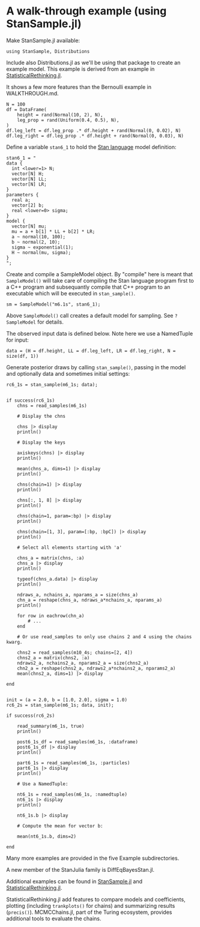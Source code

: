 # A walk-through example (using StanSample.jl)

Make StanSample.jl available:
```
using StanSample, Distributions
```

Include also Distributions.jl as we'll be using that package to create an example model. This example is derived from an example in [StatisticalRethinking.jl](https://xcelab.net/rm/statistical-rethinking/).

It shows a few more features than the Bernoulli example in WALKTHROUGH.md.

```
N = 100
df = DataFrame(
    height = rand(Normal(10, 2), N),
    leg_prop = rand(Uniform(0.4, 0.5), N),
)
df.leg_left = df.leg_prop .* df.height + rand(Normal(0, 0.02), N)
df.leg_right = df.leg_prop .* df.height + rand(Normal(0, 0.03), N)
```

Define a variable `stan6_1` to hold the [Stan language](https://mc-stan.org/docs/2_21/reference-manual/index.html) model definition:

```
stan6_1 = "
data {
  int <lower=1> N;
  vector[N] H;
  vector[N] LL;
  vector[N] LR;
}
parameters {
  real a;
  vector[2] b;
  real <lower=0> sigma;
}
model {
  vector[N] mu;
  mu = a + b[1] * LL + b[2] * LR;
  a ~ normal(10, 100);
  b ~ normal(2, 10);
  sigma ~ exponential(1);
  H ~ normal(mu, sigma);
}
";
```

Create and compile a SampleModel object. By "compile" here is meant that `SampleModel()` will take care of compiling the Stan language program first to a C++ program and subsequantly compile that C++ program to an executable which will be executed in `stan_sample()`.

```
sm = SampleModel("m6.1s", stan6_1);
```

Above `SampleModel()` call creates a default model for sampling. See `?SampleModel` for details.

The observed input data is defined below. Note here we use a NamedTuple for input:

```
data = (H = df.height, LL = df.leg_left, LR = df.leg_right, N = size(df, 1))
```

Generate posterior draws by calling `stan_sample()`, passing in the model and optionally data and sometimes initial settings: 
```
rc6_1s = stan_sample(m6_1s; data);


if success(rc6_1s)
    chns = read_samples(m6_1s)

    # Display the chns

    chns |> display
    println()

    # Display the keys

    axiskeys(chns) |> display
    println()

    mean(chns_a, dims=1) |> display
    println()

    chns(chain=1) |> display
    println()

    chns[:, 1, 8] |> display
    println()

    chns(chain=1, param=:bp) |> display
    println()

    chns(chain=[1, 3], param=[:bp, :bpC]) |> display
    println()

    # Select all elements starting with 'a'

    chns_a = matrix(chns, :a)
    chns_a |> display
    println()

    typeof(chns_a.data) |> display
    println()

    ndraws_a, nchains_a, nparams_a = size(chns_a)
    chn_a = reshape(chns_a, ndraws_a*nchains_a, nparams_a)
    println()

    for row in eachrow(chn_a)
        # ...
    end

    # Or use read_samples to only use chains 2 and 4 using the chains kwarg.

    chns2 = read_samples(m10_4s; chains=[2, 4])
    chns2_a = matrix(chns2, :a)
    ndraws2_a, nchains2_a, nparams2_a = size(chns2_a)
    chn2_a = reshape(chns2_a, ndraws2_a*nchains2_a, nparams2_a)
    mean(chns2_a, dims=1) |> display

end


init = (a = 2.0, b = [1.0, 2.0], sigma = 1.0)
rc6_2s = stan_sample(m6_1s; data, init);

if success(rc6_2s)

    read_summary(m6_1s, true)
    println()

    post6_1s_df = read_samples(m6_1s, :dataframe)
    post6_1s_df |> display
    println()

    part6_1s = read_samples(m6_1s, :particles)
    part6_1s |> display
    println()

    # Use a NamedTuple:
    
    nt6_1s = read_samples(m6_1s, :namedtuple)
    nt6_1s |> display
    println()

    nt6_1s.b |> display

    # Compute the mean for vector b:

    mean(nt6_1s.b, dims=2)

end

```

Many more examples are provided in the five Example subdirectories.

A new member of the StanJulia family is DiffEqBayesStan.jl.

Additional examples can be found in [StanSample.jl](https://github.com/StanJulia/StanSample.jl) and [StatisticalRethinking.jl](https://github.com/StatisticalRethinkingJulia/StatisticalRethinking.jl).

StatisticalRethinking.jl add features to compare models and coefficients, plotting (including `trankplots()` for chains) and summarizing results (`precis()`). MCMCChains.jl, part of the Turing ecosystem, provides additional tools to evaluate the chains.
